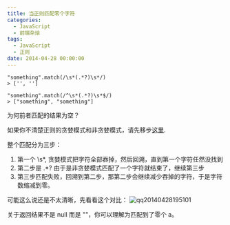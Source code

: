 ```yaml
---
title: 当正则匹配零个字符
categories:
  - JavaScript
  - 前端杂烩
tags:
  - JavaScript
  - 正则
date: 2014-04-28 00:00:00
---
```



    "something".match(/\s*(.*?)\s*/)
    > ['', '']
    
    "something".match(/^\s*(.*?)\s*$/)
    > ["something", "something"]
    
为何前者匹配的结果为空？

如果你不清楚正则的贪婪模式和非贪婪模式，请先移步[这里](http://www.cnblogs.com/hustskyking/p/how-regular-expressions-work.html#p-2.2).

整个匹配分为三步：

1. 第一个 \s*, 贪婪模式把字符全部吞掉，然后回溯，直到第一个字符任然没找到
2. 第二步是 .*? 由于是非贪婪模式匹配了一个字符就结束了，继续第三步
3. 第三步匹配失败，回溯到第二步，那第二步会继续减少吞掉的字符，于是字符数缩减到零。

可能这么说还是不太清晰，先看看这个对比：
![qq20140428195101](http://www.barretlee.com/blogimgs/2014/04/28/7e6c1076-cecb-11e3-823e-640e1b53ca00.jpg)<!--<source src="//cloud.githubusercontent.com/assets/2698003/2816541/7e6c1076-cecb-11e3-823e-640e1b53ca00.jpg">-->

关于返回结果不是 null 而是 ""，你可以理解为匹配到了零个 a。
